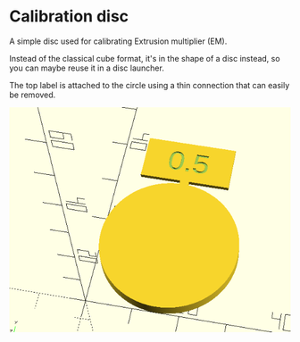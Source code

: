 # Calibration disc

A simple disc used for calibrating Extrusion multiplier (EM).

Instead of the classical cube format, it's in the shape of a disc instead, so you can maybe reuse it in a disc launcher.

The top label is attached to the circle using a thin connection that can easily be removed.

![Screenshot](calibration_disc.png)